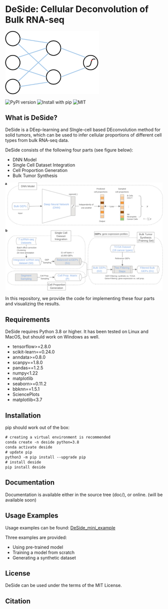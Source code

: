 # DeSide: Cellular Deconvolution of Bulk RNA-seq
<img src="https://raw.githubusercontent.com/OnlyBelter/DeSide/main/docs/_static/logo.png" width="300">

![PyPI version](https://img.shields.io/pypi/v/deside)
![Install with pip](https://img.shields.io/badge/Install%20with-pip-blue)
![MIT](https://img.shields.io/badge/License-MIT-black)

## What is DeSide?

DeSide is a DEep-learning and SIngle-cell based DEconvolution method for solid tumors, which can be used to infer cellular proportions of different cell types from bulk RNA-seq data.

DeSide consists of the following four parts (see figure below):
- DNN Model
- Single Cell Dataset Integration
- Cell Proportion Generation
- Bulk Tumor Synthesis

<img src="https://raw.githubusercontent.com/OnlyBelter/DeSide/main/Fig.1a_b.svg" width="800" alt="Overview of DeSide">

In this repository, we provide the code for implementing these four parts and visualizing the results.

## Requirements
DeSide requires Python 3.8 or higher. It has been tested on Linux and MacOS, but should work on Windows as well.
- tensorflow>=2.8.0
- scikit-learn==0.24.0
- anndata>=0.8.0
- scanpy==1.8.0
- pandas==1.2.5
- numpy<1.22
- matplotlib
- seaborn>=0.11.2
- bbknn==1.5.1
- SciencePlots
- matplotlib<3.7

## Installation

pip should work out of the box:
```shell
# creating a virtual environment is recommended
conda create -n deside python=3.8
conda activate deside
# update pip
python3 -m pip install --upgrade pip
# install deside
pip install deside
```

## Documentation
Documentation is available either in the source tree (doc/), or online. (will be available soon)


## Usage Examples
Usage examples can be found: [DeSide_mini_example](https://github.com/OnlyBelter/DeSide_mini_example)

Three examples are provided:
- Using pre-trained model
- Training a model from scratch
- Generating a synthetic dataset

## License
DeSide can be used under the terms of the MIT License.

## Citation
